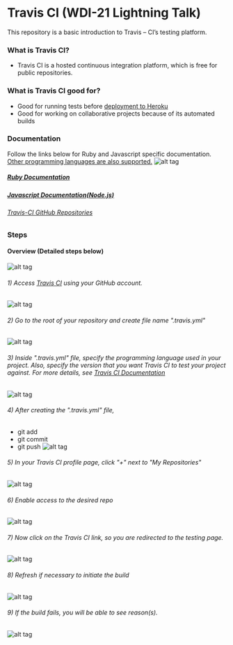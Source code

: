 
# Travis CI (WDI-21 Lightning Talk)

This repository is a basic introduction to Travis – CI’s testing platform.


### What is Travis CI?


 * Travis CI is a hosted continuous integration platform, which is free for 	public repositories. 
 
### What is Travis CI good for?
 
 * Good for running tests before [deployment to Heroku](http://docs.travis-ci.com/user/deployment/heroku/)
 * Good for working on collaborative projects because of its automated builds 

 ### Documentation
 Follow the links below for  Ruby and Javascript specific documentation. [Other programming languages are also supported.](http://docs.travis-ci.com/user/getting-started/)
 ![alt tag](https://github.com/altairn5/Travis-Ci-Lightning-Talk-/blob/master/trv1.png)
 
 ##### [Ruby Documentation](http://docs.travis-ci.com/user/languages/ruby/)
 ##### [Javascript Documentation(Node.js)](http://docs.travis-ci.com/user/languages/javascript-with-nodejs/)
 #### 
 ###### [Travis-CI GitHub Repositories](https://github.com/travis-ci/travis-ci)

### Steps

#### Overview (Detailed steps below)
![alt tag](https://github.com/altairn5/Travis-Ci-Lightning-Talk-/blob/master/trv2.png)

###### 1) Access [Travis CI](https://travis-ci.org/auth) using your GitHub account.
![alt tag](https://github.com/altairn5/Travis-Ci-Lightning-Talk-/blob/master/step%201.0.png)
###### 2) Go to the root of your repository and create file name ".travis.yml"
![alt tag](https://github.com/altairn5/Travis-Ci-Lightning-Talk-/blob/master/step%201.1.png)
###### 3) Inside ".travis.yml" file, specify the programming language used in your project. Also, specify the version that you want Travis CI to test your project against. For more details, see [Travis CI Documentation](http://docs.travis-ci.com/)
![alt tag](https://github.com/altairn5/Travis-Ci-Lightning-Talk-/blob/master/step%201.2.png)
###### 4) After creating the ".travis.yml" file,
* git add	
* git commit
* git push
![alt tag](https://github.com/altairn5/Travis-Ci-Lightning-Talk-/blob/master/step%201.3.png)
###### 5) In your Travis CI profile page, click "+" next to "My Repositories"
![alt tag](https://github.com/altairn5/Travis-Ci-Lightning-Talk-/blob/master/step%201.4.png)
###### 6) Enable access to the desired repo
![alt tag](https://github.com/altairn5/Travis-Ci-Lightning-Talk-/blob/master/step%203.png)
###### 7) Now click on the Travis CI link, so you are redirected to the testing page.
![alt tag](https://github.com/altairn5/Travis-Ci-Lightning-Talk-/blob/master/step%204.png)
###### 8) Refresh if necessary to initiate the build
![alt tag](https://github.com/altairn5/Travis-Ci-Lightning-Talk-/blob/master/step%205.png)
###### 9) If the build fails, you will be able to see reason(s).
![alt tag](https://github.com/altairn5/Travis-Ci-Lightning-Talk-/blob/master/step%206.png)



